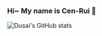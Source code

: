 ### Hi~ My name is Cen-Rui 👋
![Dusai's GitHub stats](https://github-readme-stats.vercel.app/api?username=kyofire88&show_icons=true&theme=radical)
<!--
**kyofire88/kyofire88** is a ✨ _special_ ✨ repository because its `README.md` (this file) appears on your GitHub profile.

Here are some ideas to get you started:

- 🔭 I’m currently working on ...
- 🌱 I’m currently learning ...
- 👯 I’m looking to collaborate on ...
- 🤔 I’m looking for help with ...
- 💬 Ask me about ...
- 📫 How to reach me: ...
- 😄 Pronouns: ...
- ⚡ Fun fact: ...
-->
